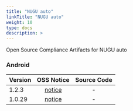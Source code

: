 ```yaml
---
title: "NUGU auto"
linkTitle: "NUGU auto"
weight: 10
type: docs
description: >
---
```


Open Source Compliance Artifacts for NUGU auto

### Android

| Version | OSS Notice | Source Code |
|---|:---:|:---:|
| 1.2.3 | [notice](https://opensource.sktelecom.com/compliance_artifacts/nugu_auto/android/1.2.3/NUGUAuto_android_1.2.3_OSS_Notice.html)  | - |
| 1.0.29 | [notice](https://opensource.sktelecom.com/compliance_artifacts/nugu_auto/android/1.0.29/NUGUAuto_android_1.0.29_OSS_Notice.html)  | - |